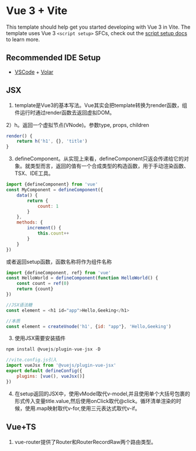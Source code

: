 # Vue 3 + Vite

This template should help get you started developing with Vue 3 in Vite. The template uses Vue 3 `<script setup>` SFCs, check out the [script setup docs](https://v3.vuejs.org/api/sfc-script-setup.html#sfc-script-setup) to learn more.

## Recommended IDE Setup

- [VSCode](https://code.visualstudio.com/) + [Volar](https://marketplace.visualstudio.com/items?itemName=johnsoncodehk.volar)

## JSX

1) template是Vue3的基本写法。Vue其实会把template转换为render函数，组件运行时通过render函数去返回虚拟DOM。

2）h。返回一个虚拟节点(VNode)。参数type, props, children

```javascript
render() {
    return h('h1', {}, 'title')
}
```

3) defineComponent。从实现上来看，defineComponent只返会传递给它的对象。就类型而言，返回的值有一个合成类型的构造函数，用于手动渲染函数、TSX、IDE工具。

```javascript
import {defineComponent} from 'vue'
const MyComponent = defineComponent({
    data() {
        return {
            count: 1
        }
    },
    methods: {
        increment() {
            this.count++
        }
    }
})
```

或者返回setup函数，函数名称将作为组件名称

```javascript
import {defineComponent, ref} from 'vue'
const HelloWorld = defineComponent(function HelloWorld() {
    const count = ref(0)
    return {count}
})
```

```javascript
//JSX语法糖
const element = <h1 id="app">Hello,Geeking</h1>

//本质
const element = createVnode('h1', {id: "app"}, 'Hello,Geeking')
```

3) 使用JSX需要安装插件

```javascript
npm install @vuejs/plugin-vue-jsx -D

//vite.config.js引入
import vueJsx from '@vuejs/plugin-vue-jsx'
export default defineConfig({
    plugins: [vue(), vueJsx()]
})
```

4) 在setup返回的JSX中，使用vModel取代v-model,并且使用单个大括号包裹的形式传入变量title.value,然后使用onClick取代@click。循环清单渲染的时候，使用.map映射取代v-for,使用三元表达式取代v-if。

## Vue+TS

1) vue-router提供了Router和RouterRecordRaw两个路由类型。







